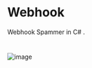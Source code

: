 # Webhook
Webhook Spammer in C# .
#
![image](https://github.com/rootL0r/Webhook/assets/157466888/eb288b59-d638-43e5-bda2-22433f4bc19a)
